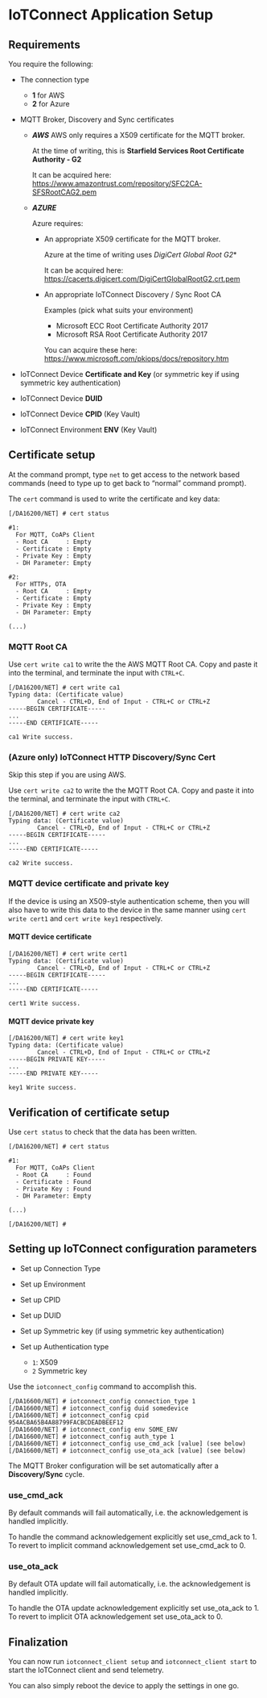 # IoTConnect Application Setup

## Requirements

You require the following:

* The connection type

  * **1** for AWS
  * **2** for Azure

* MQTT Broker, Discovery and Sync certificates

  * ***AWS***
    AWS only requires a X509 certificate for the MQTT broker.

    At the time of writing, this is **Starfield Services Root Certificate Authority - G2**
   
    It can be acquired here: https://www.amazontrust.com/repository/SFC2CA-SFSRootCAG2.pem
  
  * ***AZURE***

    Azure requires:

    * An appropriate X509 certificate for the MQTT broker. 

      Azure at the time of writing uses *DigiCert Global Root G2**
   
      It can be acquired here: https://cacerts.digicert.com/DigiCertGlobalRootG2.crt.pem

    * An appropriate IoTConnect Discovery / Sync Root CA

      Examples (pick what suits your environment)
  
      * Microsoft ECC Root Certificate Authority 2017
      * Microsoft RSA Root Certificate Authority 2017

      You can acquire these here: https://www.microsoft.com/pkiops/docs/repository.htm

* IoTConnect Device **Certificate and Key** (or symmetric key if using symmetric key authentication)

* IoTConnect Device **DUID**

* IoTConnect Device **CPID** (Key Vault)

* IoTConnect Environment **ENV** (Key Vault)

## Certificate setup

At the command prompt, type `net` to get access to the network based commands (need to type up to get back to “normal” command prompt).

The `cert` command is used to write the certificate  and key data:

```
[/DA16200/NET] # cert status

#1:
  For MQTT, CoAPs Client
  - Root CA     : Empty
  - Certificate : Empty
  - Private Key : Empty
  - DH Parameter: Empty

#2:
  For HTTPs, OTA
  - Root CA     : Empty
  - Certificate : Empty
  - Private Key : Empty
  - DH Parameter: Empty

(...)
```

### MQTT Root CA

Use `cert write ca1` to write the the AWS MQTT Root CA. Copy and paste it into the terminal, and terminate the input with `CTRL+C`.

```
[/DA16200/NET] # cert write ca1
Typing data: (Certificate value)
        Cancel - CTRL+D, End of Input - CTRL+C or CTRL+Z
-----BEGIN CERTIFICATE-----
...
-----END CERTIFICATE-----

ca1 Write success.
```

### (Azure only) IoTConnect HTTP Discovery/Sync Cert

Skip this step if you are using AWS.

Use `cert write ca2` to write the the MQTT Root CA. Copy and paste it into the terminal, and terminate the input with `CTRL+C`.

```
[/DA16200/NET] # cert write ca2
Typing data: (Certificate value)
        Cancel - CTRL+D, End of Input - CTRL+C or CTRL+Z
-----BEGIN CERTIFICATE-----
...
-----END CERTIFICATE-----

ca2 Write success.
``` 

### MQTT device certificate and private key  

If the device is using an X509-style authentication scheme, then you will also have to write this data to the device in the same manner using `cert write cert1` and `cert write key1` respectively.

#### MQTT device certificate

```
[/DA16200/NET] # cert write cert1
Typing data: (Certificate value)
        Cancel - CTRL+D, End of Input - CTRL+C or CTRL+Z
-----BEGIN CERTIFICATE-----
...
-----END CERTIFICATE-----

cert1 Write success.
```

#### MQTT device private key
```
[/DA16200/NET] # cert write key1
Typing data: (Certificate value)
        Cancel - CTRL+D, End of Input - CTRL+C or CTRL+Z
-----BEGIN PRIVATE KEY-----
...
-----END PRIVATE KEY-----

key1 Write success.
```

## Verification of certificate setup

Use `cert status` to check that the data has been written.

```
[/DA16200/NET] # cert status

#1:
  For MQTT, CoAPs Client
  - Root CA     : Found
  - Certificate : Found
  - Private Key : Found
  - DH Parameter: Empty

(...)

[/DA16200/NET] #
```

## Setting up IoTConnect configuration parameters

* Set up Connection Type
* Set up Environment
* Set up CPID
* Set up DUID
* Set up Symmetric key (if using symmetric key authentication)
* Set up Authentication type

  * `1`: X509
  * `2` Symmetric key


Use the `iotconnect_config` command to accomplish this.

```
[/DA16600/NET] # iotconnect_config connection_type 1
[/DA16600/NET] # iotconnect_config duid somedevice
[/DA16600/NET] # iotconnect_config cpid 954ACBA65B4A88799FACBCDEADBEEF12
[/DA16600/NET] # iotconnect_config env SOME_ENV
[/DA16600/NET] # iotconnect_config auth_type 1
[/DA16600/NET] # iotconnect_config use_cmd_ack [value] (see below)
[/DA16600/NET] # iotconnect_config use_ota_ack [value] (see below)
```

The MQTT Broker configuration will be set automatically after a **Discovery/Sync** cycle.

### use_cmd_ack
By default commands will fail automatically, i.e. the acknowledgement is handled implicitly.

To handle the command acknowledgement explicitly set use_cmd_ack to 1.
To revert to implicit command acknowledgement set use_cmd_ack to 0.

### use_ota_ack
By default OTA update will fail automatically, i.e. the acknowledgement is handled implicitly.

To handle the OTA update acknowledgement explicitly set use_ota_ack to 1.
To revert to implicit OTA acknowledgement set use_ota_ack to 0.

## Finalization

You can now run `iotconnect_client setup` and `iotconnect_client start` to start the IoTConnect client and send telemetry.

You can also simply reboot the device to apply the settings in one go.
